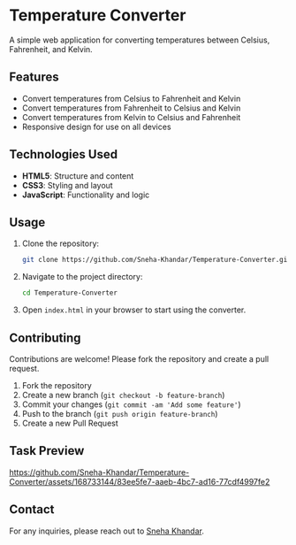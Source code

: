 
# Temperature Converter

A simple web application for converting temperatures between Celsius, Fahrenheit, and Kelvin.

## Features

- Convert temperatures from Celsius to Fahrenheit and Kelvin
- Convert temperatures from Fahrenheit to Celsius and Kelvin
- Convert temperatures from Kelvin to Celsius and Fahrenheit
- Responsive design for use on all devices

## Technologies Used

- **HTML5**: Structure and content
- **CSS3**: Styling and layout
- **JavaScript**: Functionality and logic

## Usage

1. Clone the repository:

   ```bash
   git clone https://github.com/Sneha-Khandar/Temperature-Converter.git
   ```

2. Navigate to the project directory:

   ```bash
   cd Temperature-Converter
   ```

3. Open `index.html` in your browser to start using the converter.

## Contributing

Contributions are welcome! Please fork the repository and create a pull request.

1. Fork the repository
2. Create a new branch (`git checkout -b feature-branch`)
3. Commit your changes (`git commit -am 'Add some feature'`)
4. Push to the branch (`git push origin feature-branch`)
5. Create a new Pull Request

## Task Preview

https://github.com/Sneha-Khandar/Temperature-Converter/assets/168733144/83ee5fe7-aaeb-4bc7-ad16-77cdf4997fe2

## Contact

For any inquiries, please reach out to [Sneha Khandar](https://github.com/Sneha-Khandar).

